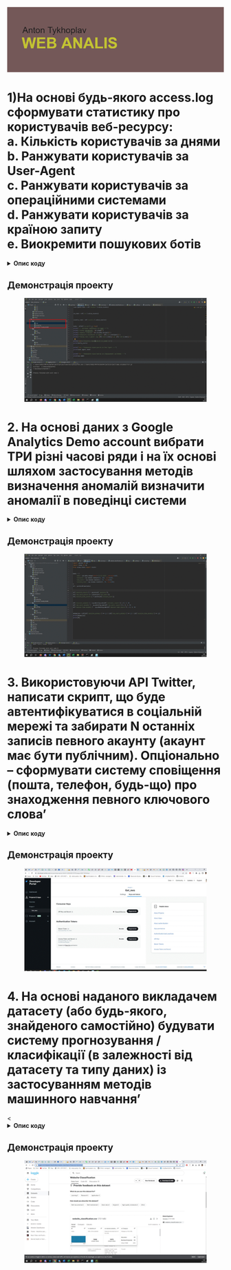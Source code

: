 <img src="https://github.com/mrotonik/mrotonik/blob/master/web_im.png" alt="альтернативный текст">
<h1>1)На основі будь-якого access.log сформувати статистику про користувачів веб-ресурсу:</br>
    a.	Кількість користувачів за днями </br>
    b.	Ранжувати користувачів за User-Agent</br>
    c.	Ранжувати користувачів за операційними системами</br>
    d.	Ранжувати користувачів за країною запиту</br>
    e.	Виокремити пошукових ботів</h1>
<details>
  <summary><strong>Опис коду</strong></summary>
  <p>Цей код призначений для обробки і аналізу веб-серверного журналу.</p>
  <ul>
    <li><code>pandas</code> використовується для роботи з даними у форматі таблиці та операцій над ними.</li>
    <li><code>user_agents</code> використовується для парсингу інформації з User-Agent рядків.</li>
    <li><code>geoip2.database</code> використовується для визначення країни на основі IP-адреси.</li>
  </ul>
  <p>Основні етапи обробки даних:</p>
  <ol>
    <li>Завантаження веб-серверного журналу у форматі CSV за допомогою <code>pd.read_csv</code>.</li>
    <li>Об'єднання стовпців User-Agent у єдиний рядок за допомогою конкатенації.</li>
    <li>Перетворення формату часу на коректний тип даних за допомогою <code>pd.to_datetime</code>.</li>
    <li>Використання бібліотеки <code>user_agents</code> для визначення операційних систем та браузерів.</li>
    <li>Використання бібліотеки <code>geoip2.database</code> для визначення країни на основі IP-адреси.</li>
    <li>Обчислення статистики за допомогою групування та підрахунку кількості користувачів за різними параметрами.</li>
    <li>Виведення результатів аналізу, таких як загальна інформація про файл, кількість користувачів за днями, ранжування користувачів за User-Agent, операційними системами, країною запиту та інформації про ботів.</li>
  </ol>
    
    
</details>
<h2>Демонстрація проекту</h2>
<figure>
  <img src="https://github.com/mrotonik/mrotonik/blob/master/1.gif" />
</figure>

<h1></h1>

<h1>2.	На основі даних з Google Analytics Demo account вибрати ТРИ різні часові ряди і на їх основі шляхом застосування методів визначення аномалій визначити аномалії в поведінці системи</h1>
<details>
  <summary><strong>Опис коду</strong></summary>
  <p>Цей код використовує бібліотеки Google Cloud та Google Analytics для отримання статистики звітів.</p>
  <ul>
    <li><code>google.oauth2.service_account</code> використовується для автентифікації за допомогою файлу у форматі JSON.</li>
    <li><code>googleapiclient.discovery.build</code> використовується для створення сервісу Google Analytics.</li>
  </ul>
  <p>Основні етапи виконання коду:</p>
  <ol>
    <li>Завантаження файлу <code>credentials.json</code> з Google Cloud Console та зазначення шляху до нього.</li>
    <li>Визначення <code>VIEW_ID</code> вашого облікового запису Google Analytics.</li>
    <li>Створення сервісу Google Analytics за допомогою отриманих облікових даних.</li>
    <li>Формування запиту до Google Analytics для отримання статистики.</li>
    <li>Обробка отриманої відповіді та виведення результатів.</li>
  </ol>
</details>
<h2>Демонстрація проекту</h2>
<figure>
  <img src="https://github.com/mrotonik/mrotonik/blob/master/2_zad.gif" />
</figure>



<h1></h1>
<h1>3.	Використовуючи API Twitter, написати скрипт, що буде автентифікуватися в соціальній мережі та забирати N останніх записів певного акаунту (акаунт має бути публічним). Опціонально – сформувати систему сповіщення (пошта, телефон, будь-що) про знаходження певного ключового словаʼ</h1>
<details>
  <summary><strong>Опис коду</strong></summary>
  <p>Цей код використовує бібліотеку smtplib для надсилання сповіщень електронною поштою та бібліотеку tweepy для взаємодії з Twitter API.</p>
  <ul>
    <li><code>smtplib</code> використовується для встановлення з'єднання зі SMTP-сервером та надсилання електронної пошти.</li>
    <li><code>tweepy</code> використовується для отримання твітів з Twitter API.</li>
  </ul>
  <p>Основні етапи виконання коду:</p>
  <ol>
    <li>Вказання ключів та токенів доступу для автентифікації.</li>
    <li>Автентифікація через OAuthHandler та встановлення доступу.</li>
    <li>Створення об'єкту API для взаємодії з Twitter API.</li>
    <li>Запит до Twitter API для отримання твітів користувача.</li>
    <li>Перевірка кожного твіта на наявність ключового слова та надсилання сповіщення електронною поштою.</li>
  </ol>
</details>
<h2>Демонстрація проекту</h2>
<figure>
  <img src="https://github.com/mrotonik/mrotonik/blob/master/3_zad.gif" />
</figure>




<h1></h1>
<h1>4.	На основі наданого викладачем датасету (або будь-якого, знайденого самостійно) будувати систему прогнозування / класифікації (в залежності від датасету та типу даних) із застосуванням методів машинного навчанняʼ</h1>
<<details>
  <summary><strong>Опис коду</strong></summary>
  <p>Цей код використовує бібліотеки pandas та scikit-learn для класифікації веб-сайтів за допомогою методу "Мультиноміальний наївний Баєс".</p>
  <ul>
    <li><code>pandas</code> використовується для завантаження та обробки даних у форматі CSV.</li>
    <li><code>sklearn.feature_extraction.text.TfidfVectorizer</code> використовується для перетворення текстових даних в числові вектори.</li>
    <li><code>sklearn.naive_bayes.MultinomialNB</code> використовується для навчання та використання моделі "Мультиноміальний наївний Баєс".</li>
    <li><code>sklearn.preprocessing.LabelEncoder</code> використовується для кодування міток категорій у числовий формат.</li>
    <li><code>sklearn.model_selection.train_test_split</code> використовується для розбиття даних на тренувальний та тестовий набори.</li>
    <li><code>sklearn.metrics.accuracy_score</code> використовується для обчислення точності моделі.</li>
  </ul>
  <p>Основні етапи виконання коду:</p>
  <ol>
    <li>Завантаження та підготовка даних з CSV-файлу.</li>
    <li>Кодування категорій у числовий формат за допомогою LabelEncoder.</li>
    <li>Розбиття даних на тренувальний та тестовий набори.</li>
    <li>Перетворення текстових даних у числові вектори за допомогою TfidfVectorizer.</li>
    <li>Навчання моделі MultinomialNB на тренувальних даних.</li>
    <li>Перевірка точності моделі на тестових даних.</li>
    <li>Класифікація нових даних та виведення передбачених категорій.</li>
  </ol>
</details>

<h2>Демонстрація проекту</h2>
<figure>
  <img src="https://github.com/mrotonik/mrotonik/blob/master/4_zad.gif" />
</figure>
